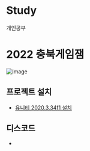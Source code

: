 # Study
개인공부

# 2022 충북게임잼
![image](https://user-images.githubusercontent.com/25149290/181830845-44d39029-8554-4e60-8608-e1f564388be9.png)

## 프로젝트 설치
- [유니티 2020.3.34f1 설치](http://unityhub://2020.3.34f1/9a4c9c70452b)

## 디스코드
- 
